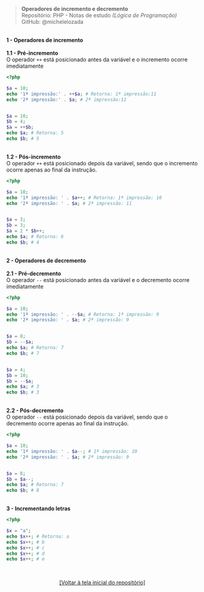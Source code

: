 > **Operadores de incremento e decremento**     
> Repositório: PHP - Notas de estudo *(Lógica de Programação)*      
> GitHub: @michelelozada
&nbsp;
     
&nbsp;     
**1 - Operadores de incremento**  
&nbsp;  
**1.1 - Pré-incremento**   
O operador `++` está posicionado antes da variável e o incremento ocorre imediatamente  
```php
<?php

$a = 10;
echo '1ª impressão:' . ++$a; # Retorna: 1ª impressão:11
echo '2ª impressão:' . $a; # 2ª impressão:11


$a = 10;
$b = 4;
$a = ++$b;
echo $a; # Retorna: 5
echo $b; # 5
```
&nbsp;
&nbsp;    
**1.2 - Pós-incremento**  
O operador `++` está posicionado depois da variável, sendo que o incremento ocorre apenas ao final da instrução.
```php
<?php

$a = 10;
echo '1ª impressão: ' . $a++; # Retorna: 1ª impressão: 10
echo '2ª impressão: ' . $a; # 2ª impressão: 11


$a = 3;
$b = 3;
$a = 2 * $b++;
echo $a; # Retorna: 6 
echo $b; # 4
```
&nbsp;
&nbsp;  
**2 - Operadores de decremento**  
&nbsp;  
**2.1 - Pré-decremento**  
O operador `--` está posicionado antes da variável e o decremento ocorre imediatamente
```php
<?php

$a = 10;
echo '1ª impressão: ' . --$a; # Retorna: 1ª impressão: 9
echo '2ª impressão: ' . $a; # 2ª impressão: 9


$a = 8;
$b = --$a;
echo $a; # Retorna: 7
echo $b; # 7


$a = 4;
$b = 10;
$b = --$a;
echo $a; # 3
echo $b; # 3
```
&nbsp;
&nbsp;  
**2.2 - Pós-decremento**  
O operador `--` está posicionado depois da variável, sendo que o decremento ocorre apenas ao final da instrução.
```php
<?php

$a = 10;
echo '1ª impressão: ' . $a--; # 1ª impressão: 10
echo '2ª impressão: ' . $a; # 2ª impressão: 9


$a = 8;
$b = $a--;
echo $a; # Retorna: 7
echo $b; # 8
```
&nbsp;
&nbsp;  
**3 - Incrementando letras**
```php
<?php

$x = "a"; 
echo $x++; # Retorna: a
echo $x++; # b
echo $x++; # c
echo $x++; # d
echo $x++; # e
```

&nbsp;

<div align="center">
<a href="https://github.com/michelelozada/PHP-Study-Notes">[Voltar à tela inicial do repositório]</a>
</div>